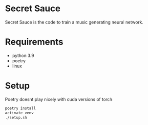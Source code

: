 # Secret Sauce

Secret Sauce is the code to train a music generating neural network.

# Requirements

- python 3.9
- poetry
- linux

# Setup

Poetry doesnt play nicely with cuda versions of torch

```sh
poetry install
activate venv
./setup.sh
```
